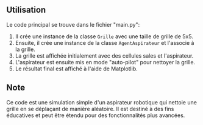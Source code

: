 ## Utilisation

Le code principal se trouve dans le fichier "main.py":

1. Il crée une instance de la classe `Grille` avec une taille de grille de 5x5.
2. Ensuite, il crée une instance de la classe `AgentAspirateur` et l'associe à la grille.
3. La grille est affichée initialement avec des cellules sales et l'aspirateur.
4. L'aspirateur est ensuite mis en mode "auto-pilot" pour nettoyer la grille.
5. Le résultat final est affiché à l'aide de Matplotlib.

## Note

Ce code est une simulation simple d'un aspirateur robotique qui nettoie une grille en se déplaçant de manière aléatoire. Il est destiné à des fins éducatives et peut être étendu pour des fonctionnalités plus avancées.
